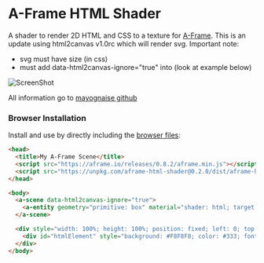 # A-Frame HTML Shader

A shader to render 2D HTML and CSS to a texture for [A-Frame](https://aframe.io). This is an update using html2canvas v1.0rc which will render svg.
Important note:
- svg must have size (in css)
- must add data-html2canvas-ignore="true" into <a-scence> (look at example below)
  
![ScreenShot](https://github.com/Zipexpo/aframe-html-shader/blob/master/examples/demo.png)

All information go to [mayognaise github](https://github.com/mayognaise/aframe-html-shader)

### Browser Installation

Install and use by directly including the [browser files](dist):

```html
<head>
  <title>My A-Frame Scene</title>
  <script src="https://aframe.io/releases/0.8.2/aframe.min.js"></script>
  <script src="https://unpkg.com/aframe-html-shader@0.2.0/dist/aframe-html-shader.min.js"></script>
</head>

<body>
  <a-scene data-html2canvas-ignore="true">
    <a-entity geometry="primitive: box" material="shader: html; target: #htmlElement"></a-entity>
  </a-scene>

  <div style="width: 100%; height: 100%; position: fixed; left: 0; top: 0; z-index: -1; overflow: hidden">
    <div id="htmlElement" style="background: #F8F8F8; color: #333; font-size: 48px">Hello, HTML!</div>
  </div>
</body>
```
